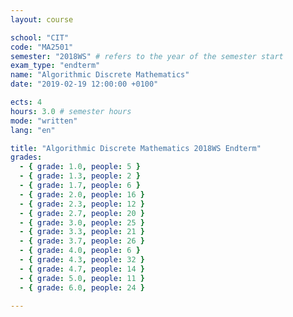 ```yaml
---
layout: course

school: "CIT"
code: "MA2501"
semester: "2018WS" # refers to the year of the semester start
exam_type: "endterm"
name: "Algorithmic Discrete Mathematics"
date: "2019-02-19 12:00:00 +0100"

ects: 4
hours: 3.0 # semester hours
mode: "written"
lang: "en"

title: "Algorithmic Discrete Mathematics 2018WS Endterm"
grades:
  - { grade: 1.0, people: 5 }
  - { grade: 1.3, people: 2 }
  - { grade: 1.7, people: 6 }
  - { grade: 2.0, people: 16 }
  - { grade: 2.3, people: 12 }
  - { grade: 2.7, people: 20 }
  - { grade: 3.0, people: 25 }
  - { grade: 3.3, people: 21 }
  - { grade: 3.7, people: 26 }
  - { grade: 4.0, people: 6 }
  - { grade: 4.3, people: 32 }
  - { grade: 4.7, people: 14 }
  - { grade: 5.0, people: 11 }
  - { grade: 6.0, people: 24 }

---
```



